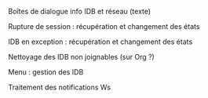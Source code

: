 Boîtes de dialogue info IDB et réseau (texte)

Rupture de session : récupération et changement des états

IDB en exception : récupération et changement des états

Nettoyage des IDB non joignables (sur Org ?)

Menu : gestion des IDB

Traitement des notifications Ws
